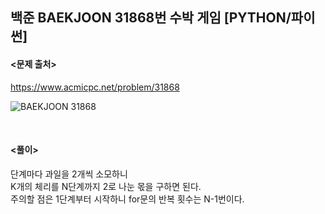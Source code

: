 ## 백준 BAEKJOON 31868번 수박 게임 [PYTHON/파이썬]

#### <문제 출처><br>
https://www.acmicpc.net/problem/31868

![BAEKJOON 31868](https://blog.kakaocdn.net/dn/oV2oi/btsHZ6qOLMw/BlhMec8cSX3gAmrE08viV0/img.png)

<br>

#### <풀이><br>

단계마다 과일을 2개씩 소모하니  
K개의 체리를 N단계까지 2로 나눈 몫을 구하면 된다.  
주의할 점은 1단계부터 시작하니 for문의 반복 횟수는 N-1번이다.  
